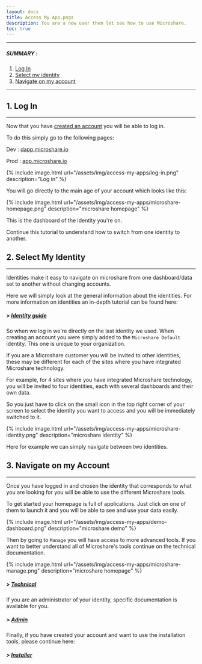 ```yaml
---
layout: docs
title: Access My App.pngs
description: You are a new user then let see how to use Microshare.
toc: true
---
```


---------------------------------------

##### SUMMARY : 

1. [Log In](./#1-log-in)
2. [Select my identity](./#2-select-my-identity)
3. [Navigate on my account](./#3-navigate-on-my-account)

---------------------------------------


## 1. Log In
---------------------------------------

Now that you have [created an account](../create-an-account) you will be able to log in.

To do this simply go to the following pages: 

Dev : [dapp.microshare.io](https://dapp.microshare.io/login)

Prod : [app.microshare.io](https://app.microshare.io/login)

{% include image.html url="/assets/img/access-my-apps/log-in.png" description="Log in" %}

You will go directly to the main age of your account which looks like this: 

{% include image.html url="/assets/img/access-my-apps/microshare-homepage.png" description="microshare homepage" %}

This is the dashboard of the identity you're on. 

Continue this tutorial to understand how to switch from one identity to another. 

## 2. Select My Identity
---------------------------------------

Identities make it easy to navigate on microshare from one dashboard/data set to another without changing accounts. 

Here we will simply look at the general information about the identities. For more information on identities an in-depth tutorial can be found here: 

##### > [Identity guide](../../../technical/microshare-platform-advanced/identity-guide)

So when we log in we're directly on the last identity we used. 
When creating an account you were simply added to the `Microshare Default` identity. This one is unique to your organization. 

If you are a Microshare customer you will be invited to other identities, these may be different for each of the sites where you have integrated Microshare technology. 

For example, for 4 sites where you have integrated Microshare technology, you will be invited to four identities, each with several dashboards and their own data.

So you just have to click on the small icon in the top right corner of your screen to select the identity you want to access and you will be immediately switched to it. 

{% include image.html url="/assets/img/access-my-apps/microshare-identity.png" description="microshare identity" %}

Here for example we can simply navigate between two identities.


## 3. Navigate on my Account
---------------------------------------

Once you have logged in and chosen the identity that corresponds to what you are looking for you will be able to use the different Microshare tools. 

To get started your homepage is full of applications. Just click on one of them to launch it and you will be able to see and use your data easily.

{% include image.html url="/assets/img/access-my-apps/demo-dashboard.png" description="microshare demo" %}

Then by going to `Manage` you will have access to more advanced tools. If you want to better understand all of Microshare's tools continue on the technical documentation. 

{% include image.html url="/assets/img/access-my-apps/microshare-manage.png" description="microshare homepage" %}


##### > [Technical](../../../technical/quick-start/overview)

If you are an administrator of your identity, specific documentation is available for you. 

##### > [Admin]()

Finally, if you have created your account and want to use the installation tools, please continue here: 

##### > [Installer]()
